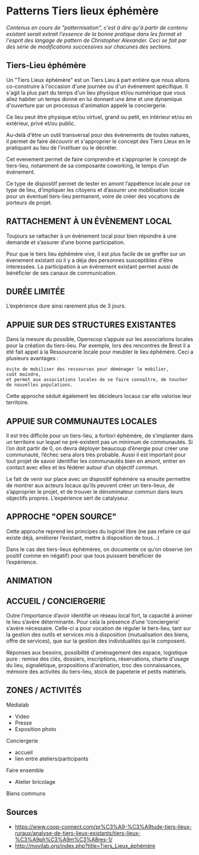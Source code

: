 # Patterns Tiers lieux éphémère

*Contenus en cours de "patternisation", c'est à dire qu'à partir de contenu existant serait extrait l'essence de la bonne pratique dans les format et l'esprit des langage de pattern de Christopher Alexander. Ceci se fait par des série de modifications successives sur chacunes des sections.*

## Tiers-Lieu éphémère

Un "Tiers Lieux éphémère" est un Tiers Lieu à part entière que nous allons co-construire à l'occasion d'une journée ou d'un événement spécifique. Il s'agit la plus part du temps d'un lieu physique et/ou numérique que vous allez habiter un temps donné en lui donnant une âme et une dynamique d'ouverture par un processus d'animation appelé la conciergerie.

Ce lieu peut être physique et/ou virtuel, grand ou petit, en intérieur et/ou en extérieur, privé et/ou public.

Au-delà d'être un outil transversal pour des événements de toutes natures, il permet de faire découvrir et s'approprier le concept des Tiers Lieux en le pratiquant au lieu de l'instituer ou le décréter. 

Cet evenement permet de faire comprendre et s’approprier le concept de tiers-lieu, notamment de sa composante coworking, le temps d’un événement.

Ce type de dispositif permet de tester en amont l’appétence locale pour ce type de lieu, d’impliquer les citoyens et d’assurer une mobilisation locale pour un éventuel tiers-lieu permanent, voire de créer des vocations de porteurs de projet. 


## RATTACHEMENT À UN ÉVÈNEMENT LOCAL

Toujours se rattacher à un événement local pour bien répondre à une demande et s’assurer d’une bonne participation.

Pour que le tiers lieu éphémère vive, il est plus facile de se greffer sur un évenement existant où il y a déja des personnes susceptibles d'être interessées. La participation à un événement existant permet aussi de bénéficier de ses canaux de communication.

## DURÉE LIMITÉE

L’expérience dure ainsi rarement plus de 3 jours.

## APPUIE SUR DES STRUCTURES EXISTANTES

 Dans la mesure du possible, Openscop s’appuie sur les associations locales pour la création du tiers-lieu. Par exemple, lors des rencontres de Brest il a été fait appel à la Ressourcerie locale pour meubler le lieu éphémère. Ceci a plusieurs avantages :

    évite de mobiliser des ressources pour déménager le mobilier,
    coût moindre,
    et permet aux associations locales de se faire connaître, de toucher de nouvelles populations.

Cette approche séduit également les décideurs locaux car elle valorise leur territoire.

## APPUIE SUR COMMUNAUTES LOCALES

Il est très difficile pour un tiers-lieu, a fortiori éphémère, de s’implanter dans un territoire sur lequel ne pré-existent pas un minimum de communautés. Si l’on doit partir de 0, on devra déployer beaucoup d’énergie pour créer une communauté, l’échec sera alors très probable.  Aussi il est important pour tout projet de savoir identifier les communautés bien en amont, entrer en contact avec elles et les fédérer autour d’un objectif commun.

Le fait de venir sur place avec un dispositif éphémère va ensuite permettre de montrer aux acteurs locaux qu’ils peuvent créer un tiers-lieux, de s’approprier le projet, et de trouver le dénominateur commun dans leurs objectifs propres. L’expérience sert de catalyseur. 

## APPROCHE "OPEN SOURCE"

Cette approche reprend les principes du logiciel libre (ne pas refaire ce qui existe déjà, améliorer l’existant, mettre à disposition de tous...) 

Dans le cas des tiers-lieux éphémères, on documente ce qu’on observe (en positif comme en négatif) pour que tous puissent bénéficier de l’expérience. 

## ANIMATION

## ACCUEIL / CONCIERGERIE

Outre l’importance d’avoir identifié un réseau local fort, la capacité à animer le lieu s’avère déterminante. Pour cela la présence d’une ‘conciergerie’ s’avère nécessaire.  Celle-ci a pour vocation de réguler le tiers-lieu, tant sur la gestion des outils et services mis à disposition (mutualisation des biens, offre de services), que sur la gestion des individualités qui le composent. 

Réponses aux besoins, possibilité d'aménagement des espace, logistique pure : remise des clés, dossiers, inscriptions, réservations, charte d'usage du lieu, signalétique, propositions d'animation, troc des connaissances, mémoire des activités du tiers-lieu, stock de papeterie et petits matériels. 

## ZONES / ACTIVITÉS

Médialab
- Video 
- Presse
- Exposition photo

Conciergerie
- accueil
- lien entre ateliers/participants

Faire ensemble
- Atelier bricolage

Biens communs


## Sources

- https://www.coop-connect.com/pr%C3%A9-%C3%A9tude-tiers-lieux-ruraux/analyse-de-tiers-lieux-existants/tiers-lieux-%C3%A9ph%C3%A9m%C3%A8res-1/
- http://movilab.org/index.php?title=Tiers_Lieux_éphémère
